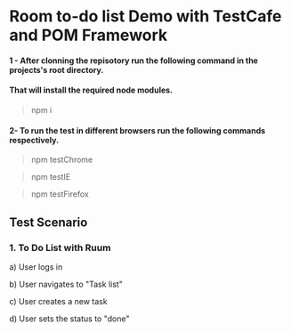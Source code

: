 # Room to-do list Demo with TestCafe and POM Framework

#### 1 - After clonning the repisotory run the following command in the projects's root directory.
####  That will install the required node modules.

> npm i

#### 2- To run the test in different browsers run the following commands respectively.

> npm testChrome

> npm testIE

> npm testFirefox

## Test Scenario 


### 1. To Do List with Ruum

a) User logs in

b) User navigates to "Task list"

c) User creates a new task

d) User sets the status to "done"

